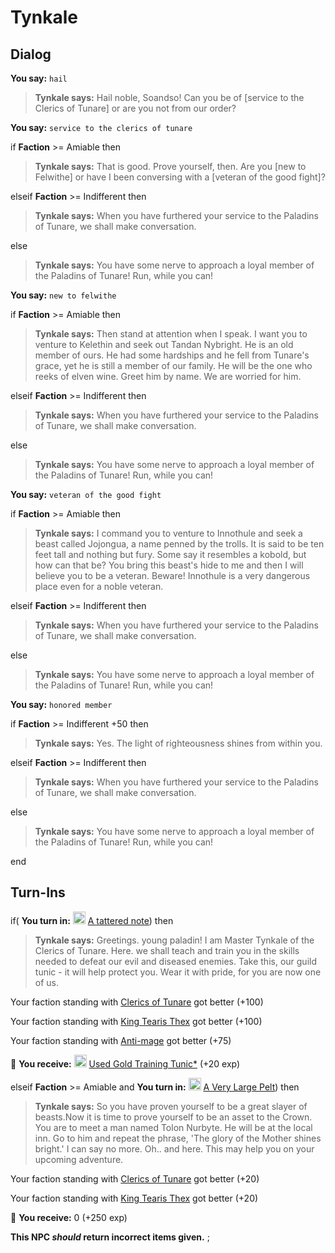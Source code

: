 # Tynkale
## Dialog

**You say:** `hail`



>**Tynkale says:** Hail noble, Soandso!  Can you be of [service to the Clerics of Tunare] or are you not from our order?

**You say:** `service to the clerics of tunare`



if **Faction** >= Amiable then




>**Tynkale says:** That is good. Prove yourself, then.  Are you [new to Felwithe] or have I been conversing with a [veteran of the good fight]?


elseif **Faction** >= Indifferent then



>**Tynkale says:** When you have furthered your service to the Paladins of Tunare, we shall make conversation.


else



>**Tynkale says:** You have some nerve to approach a loyal member of the Paladins of Tunare! Run, while you can!


**You say:** `new to felwithe`



if **Faction** >= Amiable then




>**Tynkale says:** Then stand at attention when I speak.  I want you to venture to Kelethin and seek out Tandan Nybright.  He is an old member of ours.  He had some hardships and he fell from Tunare's grace, yet he is still a member of our family.  He will be the one who reeks of elven wine.  Greet him by name.  We are worried for him.


elseif **Faction** >= Indifferent then



>**Tynkale says:** When you have furthered your service to the Paladins of Tunare, we shall make conversation.


else



>**Tynkale says:** You have some nerve to approach a loyal member of the Paladins of Tunare! Run, while you can!


**You say:** `veteran of the good fight`



if **Faction** >= Amiable then




>**Tynkale says:** I command you to venture to Innothule and seek a beast called Jojongua, a name penned by the trolls.  It is said to be ten feet tall and nothing but fury.  Some say it resembles a kobold, but how can that be?  You bring this beast's hide to me and then I will believe you to be a veteran.  Beware!  Innothule is a very dangerous place even for a noble veteran.


elseif **Faction** >= Indifferent then



>**Tynkale says:** When you have furthered your service to the Paladins of Tunare, we shall make conversation.


else



>**Tynkale says:** You have some nerve to approach a loyal member of the Paladins of Tunare! Run, while you can!


**You say:** `honored member`



if **Faction** >= Indifferent +50 then




>**Tynkale says:** Yes. The light of righteousness shines from within you.


elseif **Faction** >= Indifferent then



>**Tynkale says:** When you have furthered your service to the Paladins of Tunare, we shall make conversation.


else



>**Tynkale says:** You have some nerve to approach a loyal member of the Paladins of Tunare! Run, while you can!

end

## Turn-Ins




if( **You turn in:** <img style="background:url(/static/icons/blank_slot.gif);width:20px;height:20px;" src="/static/icons/item_504.png" alt="" /> <a
                                href="/item/18781" data-url="18781" class="tooltip-link link">A tattered note</a>) then 


>**Tynkale says:** Greetings. young paladin!  I am Master Tynkale of the Clerics of Tunare.  Here. we shall teach and train you in the skills needed to defeat our evil and diseased enemies.  Take this, our guild tunic - it will help protect you. Wear it with pride, for you are now one of us.


Your faction standing with [Clerics of Tunare](/faction/226) got better (<span class='text-success'>+100</span>)


Your faction standing with [King Tearis Thex](/faction/279) got better (<span class='text-success'>+100</span>)


Your faction standing with [Anti-mage](/faction/5002) got better (<span class='text-success'>+75</span>)


 &#127873; **You receive:**  <img style="background:url(/static/icons/blank_slot.gif);width:20px;height:20px;" src="/static/icons/item_678.png" alt="" /> <a
                                href="/item/13591" data-url="13591" class="tooltip-link link">Used Gold Training Tunic*</a> (+20 exp)

 

elseif **Faction** >= Amiable and  **You turn in:** <img style="background:url(/static/icons/blank_slot.gif);width:20px;height:20px;" src="/static/icons/item_554.png" alt="" /> <a
                                href="/item/13351" data-url="13351" class="tooltip-link link">A Very Large Pelt</a>) then


>**Tynkale says:** So you have proven yourself to be a great slayer of beasts.Now it is time to prove yourself to be an asset to the Crown. You are to meet a man named Tolon Nurbyte. He will be at the local inn. Go to him and repeat the phrase, 'The glory of the Mother shines bright.' I can say no more. Oh.. and here. This may help you on your upcoming adventure.


Your faction standing with [Clerics of Tunare](/faction/226) got better (<span class='text-success'>+20</span>)


Your faction standing with [King Tearis Thex](/faction/279) got better (<span class='text-success'>+20</span>)


 &#127873; **You receive:** 0 (+250 exp)

 

**This NPC *should* return incorrect items given.**
;

